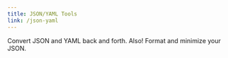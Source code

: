 ```yaml
---
title: JSON/YAML Tools
link: /json-yaml
---
```


Convert JSON and YAML back and forth. Also! Format and minimize your JSON.
